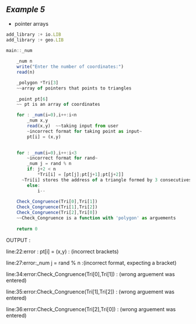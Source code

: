 ## ***Example 5***

* pointer arrays

```js
add_library :+ io.LIB 
add_library :+ geo.LIB

main::_num 
    
    _num n
    write("Enter the number of coordinates:")
    read(n)

    _polygon *Tri[3]
    ~~array of pointers that points to triangles
  
    _point pt[6]
    ~~ pt is an array of coordinates

    for : _num(i=0),i++:i<n
        _num x,y
        read(x,y)  ~~taking input from user
        ~incorrect format for taking point as input~
        pt[i] = (x,y)
    

    for : _num(i=0),i++:i<3
        ~incorrect format for rand~
        _num j = rand % n  
        if: j+2 < n    
            *Tri[i] = [pt[j];pt[j+1];pt[j+2]]
      ~Tri[i] stores the address of a triangle formed by 3 consecutives coordinates in the array~
        else:
            i--
 
    Check_Congruence(Tri[0],Tri[1])
    Check_Congruence(Tri[1],Tri[2])
    Check_Congruence(Tri[2],Tri[0])
    ~~Check_Congruence is a function with 'polygon' as arguements
    
    return 0
```

   
OUTPUT :

line:22:error : pt[i] = (x,y) : (incorrect brackets) 

line:27:error:_num j = rand % n  :(incorrect format, expecting a bracket)

line:34:error:Check_Congruence(Tri[0],Tri[1]) : (wrong arguement was entered)

line:35:error:Check_Congruence(Tri[1],Tri[2]) : (wrong arguement was entered)

line:36:error:Check_Congruence(Tri[2],Tri[0]) : (wrong arguement was entered)



